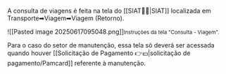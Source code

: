 A consulta de viagens é feita na tela do [[SIAT🚚🌐|SIAT]] localizada em Transporte➡Viagem➡Viagem (Retorno).

![[Pasted image 20250617095048.png]]<span style="font-size: smaller;">Instruções da tela "Consulta - Viagem".</span>

Para o caso do setor de manutenção, essa tela só deverá ser acessada quando houver [[Solicitação de Pagamento 👉💵|solicitação de pagamento/Pamcard]] referente à manutenção.